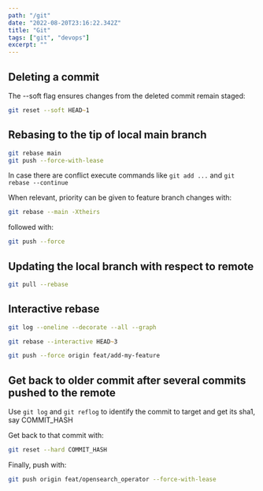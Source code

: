 ```yaml
---
path: "/git"
date: "2022-08-20T23:16:22.342Z"
title: "Git"
tags: ["git", "devops"]
excerpt: ""
---
```


## Deleting a commit

The --soft flag ensures changes from the deleted commit remain staged:
```zsh
git reset --soft HEAD~1
```

## Rebasing to the tip of local main branch

```zsh
git rebase main
git push --force-with-lease
```

In case there are conflict execute commands like ```git add ...``` and ```git rebase --continue```

When relevant, priority can be given to feature branch changes with:

```zsh
git rebase --main -Xtheirs
```

followed with:
```zsh
git push --force
```

## Updating the local branch with respect to remote

```zsh
git pull --rebase
```

## Interactive rebase

```zsh
git log --oneline --decorate --all --graph
```

```zsh
git rebase --interactive HEAD~3
```

```zsh
git push --force origin feat/add-my-feature
```

## Get back to older commit after several commits pushed to the remote

Use ```git log``` and ```git reflog``` to identify the 
commit to target and get its sha1, say COMMIT_HASH

Get back to that commit with:

```zsh
git reset --hard COMMIT_HASH
```

Finally, push with:

```zsh
git push origin feat/opensearch_operator --force-with-lease
```
